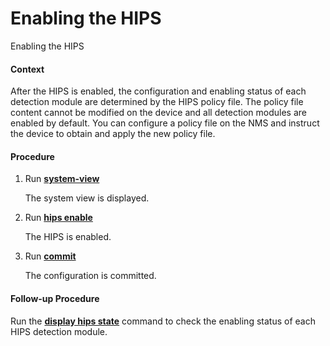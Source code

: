 Enabling the HIPS
=================

Enabling the HIPS

#### Context

After the HIPS is enabled, the configuration and enabling status of each detection module are determined by the HIPS policy file. The policy file content cannot be modified on the device and all detection modules are enabled by default. You can configure a policy file on the NMS and instruct the device to obtain and apply the new policy file.


#### Procedure

1. Run [**system-view**](cmdqueryname=system-view)
   
   
   
   The system view is displayed.
2. Run [**hips enable**](cmdqueryname=hips+enable)
   
   
   
   The HIPS is enabled.
3. Run [**commit**](cmdqueryname=commit)
   
   
   
   The configuration is committed.

#### Follow-up Procedure

Run the [**display hips state**](cmdqueryname=display+hips+state) command to check the enabling status of each HIPS detection module.
